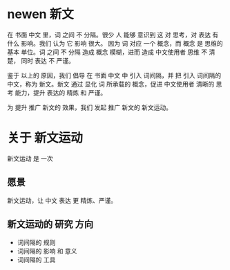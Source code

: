 # newen 新文
在  书面 中文 里，词 之间 不 分隔。很少 人 能够 意识到 这 对 思考，对 表达 有 什么 影响。我们 认为 它 影响 很大。  因为 词 对应 一个 概念，而 概念 是 思维的 基本 单位。词 之间 不 分隔 造成 概念 模糊，进而 造成 中文使用者 思维 不 清楚， 同时 表达 不 严谨。

鉴于 以上的 原因，我们 倡导 在 书面 中文 中 引入 词间隔，并 把 引入 词间隔的 中文，称为 新文。新文 通过 显化 词 所承载的 概念，促进 中文使用者 清晰的 思考 能力，提升 表达的 精炼 和 严谨。 

为 提升 推广 新文的 效果，我们 发起 推广 新文的 新文运动。

# 关于 新文运动
新文运动 是 一次 


## 愿景
新文运动，让 中文 表达 更 精炼、严谨。

## 新文运动的 研究 方向
- 词间隔的 规则
- 词间隔的 影响 和 意义
- 词间隔的 工具

